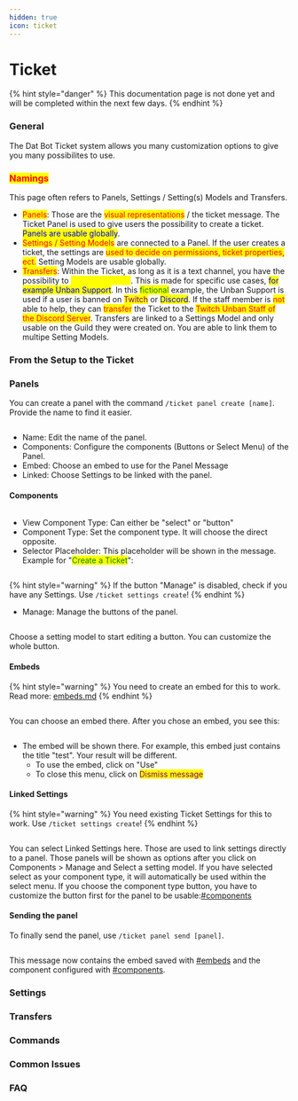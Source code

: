 ```yaml
---
hidden: true
icon: ticket
---
```


# Ticket

{% hint style="danger" %}
This documentation page is not done yet and will be completed within the next few days.
{% endhint %}

### General

The Dat Bot Ticket system allows you many customization options to give you many possibilites to use.&#x20;

### <mark style="color:red;">Namings</mark>

This page often refers to Panels, Settings / Setting(s) Models and Transfers.&#x20;

* <mark style="color:red;">Panels</mark>: Those are the <mark style="color:red;">visual representations</mark> / the ticket message. The Ticket Panel is used to give users the possibility to create a ticket. <mark style="color:blue;">Panels are usable globally</mark>.
* <mark style="color:red;">Settings / Setting Models</mark> are connected to a Panel. If the user creates a ticket, the settings are <mark style="color:red;">used to decide on permissions, ticket properties, ect.</mark> Setting Models are usable globally.
* <mark style="color:red;">Transfers</mark>: Within the Ticket, as long as it is a text channel, you have the possibility to <mark style="color:yellow;">transfer a Ticket</mark>. This is made for specific use cases, <mark style="color:blue;">for example Unban Support</mark>. In this <mark style="color:green;">fictional</mark> example, the Unban Support is used if a user is banned on <mark style="color:purple;">Twitch</mark> or <mark style="color:blue;">Discord</mark>. If the staff member is <mark style="color:red;">not</mark> able to help, they can <mark style="color:red;">transfer</mark> the Ticket to the <mark style="color:red;">Twitch Unban Staff of the Discord Server</mark>. Transfers are linked to a Settings Model and only usable on the Guild they were created on. You are able to link them to multipe Setting Models.

### From the Setup to the Ticket

### Panels

You can create a panel with the command `/ticket panel create [name]`. Provide the name to find it easier.

<div align="center"><figure><img src="../../.gitbook/assets/grafik (2).png" alt=""><figcaption></figcaption></figure></div>

* Name: Edit the name of the panel.
* Components: Configure the components (Buttons or Select Menu) of the Panel.
* Embed: Choose an embed to use for the Panel Message
* Linked: Choose Settings to be linked with the panel.

#### Components

<div align="left"><figure><img src="../../.gitbook/assets/grafik (3).png" alt=""><figcaption></figcaption></figure></div>

* View Component Type: Can either be "select" or "button"
* Component Type: Set the component type. It will choose the direct opposite.
* Selector Placeholder: This placeholder will be shown in the message. Example for "<mark style="color:green;">Create a Ticket</mark>":

<div align="left"><figure><img src="../../.gitbook/assets/Screenshot 2025-06-04 212050.png" alt=""><figcaption></figcaption></figure></div>

{% hint style="warning" %}
If the button "Manage" is disabled, check if you have any Settings. Use `/ticket settings create`!
{% endhint %}

* Manage: Manage the buttons of the panel.&#x20;

<div align="left"><figure><img src="../../.gitbook/assets/grafik (4).png" alt=""><figcaption></figcaption></figure></div>

Choose a setting model to start editing a button. You can customize the whole button.

#### Embeds

{% hint style="warning" %}
You need to create an embed for this to work. Read more: [embeds.md](embeds.md "mention")
{% endhint %}

<figure><img src="../../.gitbook/assets/grafik (5).png" alt=""><figcaption></figcaption></figure>

You can choose an embed there. After you chose an embed, you see this:



<div align="left"><figure><img src="../../.gitbook/assets/Screenshot 2025-06-04 213321.png" alt=""><figcaption></figcaption></figure></div>

* The embed will be shown there. For example, this embed just contains the title "test". Your result will be different.
  * To use the embed, click on "Use"
  * To close this menu, click on <mark style="color:purple;">Dismiss message</mark>

#### Linked Settings

{% hint style="warning" %}
You need existing Ticket Settings for this to work. Use `/ticket settings create`!
{% endhint %}

<figure><img src="../../.gitbook/assets/grafik (6).png" alt=""><figcaption></figcaption></figure>

You can select Linked Settings here. Those are used to link settings directly to a panel. Those panels will be shown as options after you click on Components > Manage and Select a setting model. If you have selected select as your component type, it will automatically be used within the select menu. If you choose the component type button, you have to customize the button first for the panel to be usable:[#components](ticket.md#components "mention")&#x20;

#### Sending the panel

To finally send the panel, use `/ticket panel send [panel]`.

<div align="left"><figure><img src="../../.gitbook/assets/grafik (7).png" alt=""><figcaption></figcaption></figure></div>

This message now contains the embed saved with [#embeds](ticket.md#embeds "mention") and the component configured with [#components](ticket.md#components "mention").

### Settings

### Transfers

### Commands

### Common Issues

### FAQ
